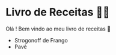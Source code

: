 #  Livro de Receitas :woman_cook:

Olá ! Bem vindo ao meu livro de receitas :wave:

- Strogonoff de Frango
- Pavê 